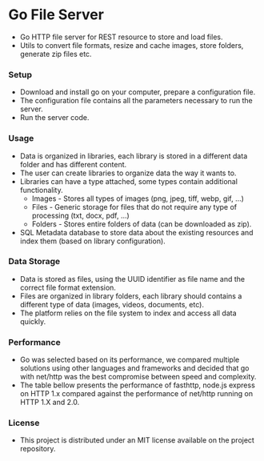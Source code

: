 # Go File Server
- Go HTTP file server for REST resource to store and load files.
- Utils to convert file formats, resize and cache images, store folders, generate zip files etc.



### Setup

- Download and install go on your computer, prepare a configuration file.
- The configuration file contains all the parameters necessary to run the server.
- Run the server code.



### Usage

- Data is organized in libraries, each library is stored in a different data folder and has different content.
- The user can create libraries to organize data the way it wants to.
- Libraries can have a type attached, some types contain additional functionality.
  - Images - Stores all types of images (png, jpeg, tiff, webp, gif, ...)
  - Files - Generic storage for files that do not require any type of processing (txt, docx, pdf, ...)
  - Folders - Stores entire folders of data (can be downloaded as zip).
- SQL Metadata database to store data about the existing resources and index them (based on library configuration).



### Data Storage

- Data is stored as files, using the UUID identifier as file name and the correct file format extension.
- Files are organized in library folders, each library should contains a different type of data (images, videos, documents, etc).
- The platform relies on the file system to index and access all data quickly.



### Performance

- Go was selected based on its performance, we compared multiple solutions using other languages and frameworks and decided that go with net/http was the best compromise between speed and complexity.
- The table bellow presents the performance of fasthttp, node.js express on HTTP 1.x compared against the performance of net/http running on HTTP 1.X and 2.0.



### License

- This project is distributed under an MIT license available on the project repository.
